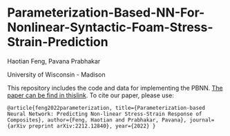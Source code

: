 # Parameterization-Based-NN-For-Nonlinear-Syntactic-Foam-Stress-Strain-Prediction

Haotian Feng, Pavana Prabhakar

University of Wisconsin - Madison


This repository includes the code and data for implementing the PBNN. [The paper can be find in thislink](https://arxiv.org/abs/2212.12840). To cite our paper, please use: 

`@article{feng2022parameterization,
  title={Parameterization-based Neural Network: Predicting Non-linear Stress-Strain Response of Composites},
  author={Feng, Haotian and Prabhakar, Pavana},
  journal={arXiv preprint arXiv:2212.12840},
  year={2022}
}`
